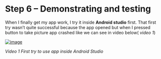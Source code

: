 # Step 6 – Demonstrating and testing

When I finally get my app work, I try it inside **Android studio** first. That first try wasn’t quite successful because the app opened but when I pressed button to take picture app crashed like we can see in video below( *video 1*)

[![image](https://github.com/user-attachments/assets/a64bf34f-add2-4f74-a29d-9b898d022b89)](https://youtube.com/shorts/rvuWrAJOjBo)

*Video 1 First try to use app inside Android Studio*




